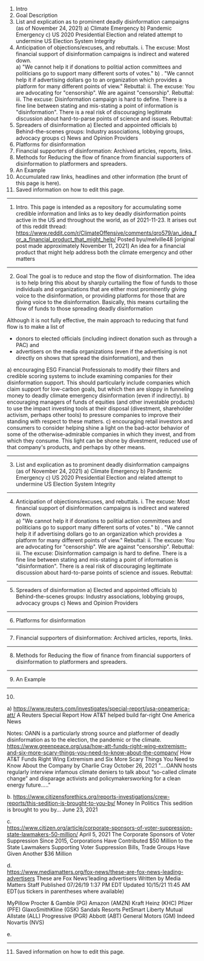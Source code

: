 1.  Intro
2.  Goal Description
3.  List and explication as to prominent deadly disinformation campaigns (as of November 24, 2021) 
    a) Climate Emergency
    b) Pandemic Emergency
    c) US 2020 Presidential Election and related attempt to undermine US Election System Integrity
4.  Anticipation of objections/excuses, and rebuttals.
    i.  The excuse: Most financial support of disinformation campaigns is indirect and watered down.  
        a) "We cannot help it if donations to politial action committees and politicians go to support many different sorts of votes."
        b) . "We cannot help it if advertising dollars go to an organization which provides a platform for many different points of view."
        Rebuttal:
   ii.  The excuse: You are advocating for "censorship".  We are against "censorship".
        Rebuttal: 
  iii.  The excuse: Disinformation campaign is hard to define.  There is a fine line between stating and mis-stating a point of information is "disinformation".  There is a real risk of discouraging legitimate discussion about hard-to-parse points of science and issues.
        Rebuttal: 
5.  Spreaders of disinformation
    a) Elected and appointed officials
    b) Behind-the-scenes groups: Industry associations, lobbying groups, advocacy groups
    c) News and Opinion Providers
6.  Platforms for disinformation
7. Financial supporters of disinformation: Archived articles, reports, links.
8. Methods for Reducing the flow of finance from financial supporters of disinformation to platformers and spreaders.
9. An Example
10. Accumulated raw links, headlines and other information (the brunt of this page is here).
11. Saved information on how to edit this page.

--------------------------------------
1.  Intro.
This page is intended as a repository for accumulating some credible information and links as to key deadly disinformation points active in the US and throughout the world, as of 2021-11-23. It arises out of this reddit thread:
https://www.reddit.com/r/ClimateOffensive/comments/qro579/an_idea_for_a_financial_product_that_might_help/
Posted byu/melville48
[original post made approximately November 11, 2021]
An idea for a financial product that might help address both the climate emergency and other matters

--------------------------------------
2.  Goal
The goal is to reduce and stop the flow of disinformation.  The idea is to help bring this about by sharply curtailing the flow of funds to those individuals and organizations that are either most prominently giving voice to the disinformation, or providing platforms for those that are giving voice to the disinformation.  Basically, this means curtailing the flow of funds to those spreading deadly disinformation

Although it is not fully effective, the main approach to reducing that fund flow is to make a list of 
 - donors to elected officials (including indirect donation such as through a PAC) and 
 - advertisers on the media organizations (even if the advertising is not directly on shows that spread the disinformation), and then 

a) encouraging ESG Financial Professionals to modify their filters and credible scoring systems to include examining companies for their disinformation support.  This should particularly include companies which claim support for low-carbon goals, but which then are sloppy in funneling money to deadly climate emergency disinformation (even if indirectly).
b) encouraging managers of funds of equities (and other investable products) to use the impact investing tools at their disposal (divestment, shareholder activism, perhaps other tools) to pressure companies to improve their standing with respect to these matters.
c) encouraging retail investors and consumers to consider helping shine a light on the bad-actor behavior of some of the otherwise-admirable companies in which they invest, and from which they consume.  This light can be shone by divestment, reduced use of that company's products, and perhaps by other means.

--------------------------------------
3.  List and explication as to prominent deadly disinformation campaigns (as of November 24, 2021) 
    a) Climate Emergency
    b) Pandemic Emergency
    c) US 2020 Presidential Election and related attempt to undermine US Election System Integrity
--------------------------------------
4.  Anticipation of objections/excuses, and rebuttals.
    i.  The excuse: Most financial support of disinformation campaigns is indirect and watered down.  
        a) "We cannot help it if donations to politial action committees and politicians go to support many different sorts of votes."
        b) . "We cannot help it if advertising dollars go to an organization which provides a platform for many different points of view."
        Rebuttal:
   ii.  The excuse: You are advocating for "censorship".  We are against "censorship".
        Rebuttal: 
  iii.  The excuse: Disinformation campaign is hard to define.  There is a fine line between stating and mis-stating a point of information is "disinformation".  There is a real risk of discouraging legitimate discussion about hard-to-parse points of science and issues.
        Rebuttal: 
--------------------------------------
5.  Spreaders of disinformation
    a) Elected and appointed officials
    b) Behind-the-scenes groups: Industry associations, lobbying groups, advocacy groups
    c) News and Opinion Providers
--------------------------------------
6.  Platforms for disinformation
--------------------------------------
7. Financial supporters of disinformation: Archived articles, reports, links.
--------------------------------------
8. Methods for Reducing the flow of finance from financial supporters of disinformation to platformers and spreaders.
--------------------------------------
9. An Example
--------------------------------------
10.  

a) 
https://www.reuters.com/investigates/special-report/usa-oneamerica-att/
A Reuters Special Report
How AT&T helped build far-right One America News
 
Notes: OANN is a particularly strong source and platformer of deadly disinformation as to the election, the pandemic or the climate.
https://www.greenpeace.org/usa/how-att-funds-right-wing-extremism-and-six-more-scary-things-you-need-to-know-about-the-company/
How AT&T Funds Right Wing Extremism and Six More Scary Things You Need to Know About the Company
by Charlie Cray
October 26, 2021 
"....OANN hosts regularly interview infamous climate deniers to talk about “so-called climate change” and disparage activists and policymakersworking for a clean energy future....."

b. 
https://www.citizensforethics.org/reports-investigations/crew-reports/this-sedition-is-brought-to-you-by/
Money In Politics
This sedition is brought to you by…
June 23, 2021

c.  
https://www.citizen.org/article/corporate-sponsors-of-voter-suppression-state-lawmakers-50-million/
April 5, 2021
The Corporate Sponsors of Voter Suppression
Since 2015, Corporations Have Contributed $50 Million to the State Lawmakers Supporting Voter Suppression Bills, Trade Groups Have Given Another $36 Million

d.  
https://www.mediamatters.org/fox-news/these-are-fox-news-leading-advertisers
These are Fox News'leading advertisers
Written by Media Matters Staff
Published 07/26/19 1:37 PM EDT
Updated 10/15/21 11:45 AM EDT(us tickers in parentheses where available)

MyPillow
Procter & Gamble (PG)
Amazon (AMZN)
Kraft Heinz (KHC)
Pfizer (PFE)
GlaxoSmithKline (GSK)
Sandals Resorts
PetSmart
Liberty Mutual
Allstate (ALL)
Progressive (PGR)
Abbott (ABT)
General Motors (GM)
Indeed
Novartis (NVS)

e.  

--------------------------------------
11. Saved information on how to edit this page.

